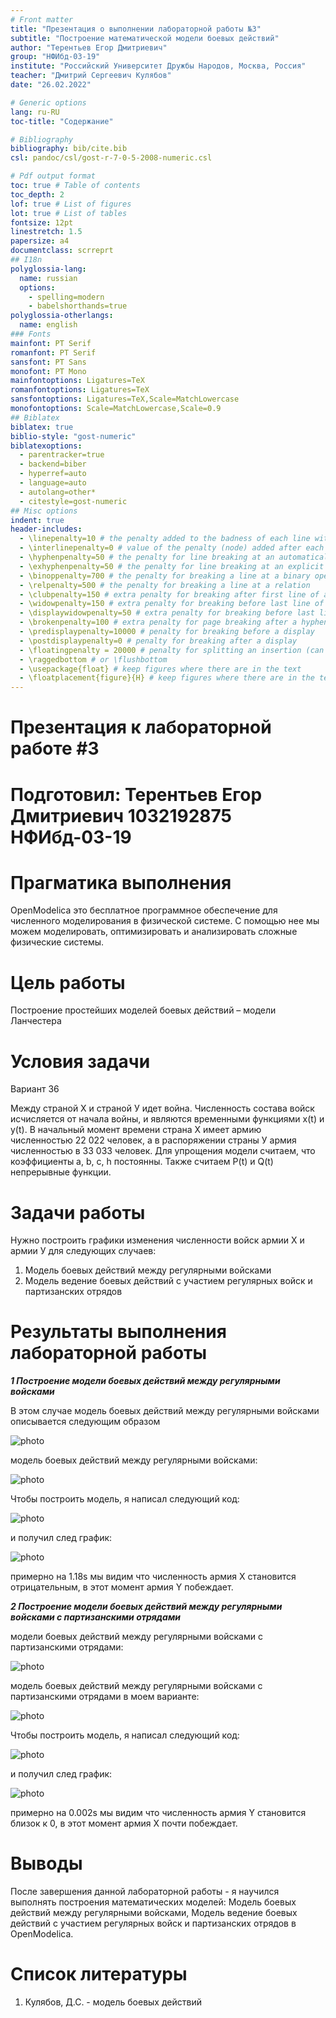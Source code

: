 ```yaml
---
# Front matter
title: "Презентация о выполнении лабораторной работы №3"
subtitle: "Построение математической модели боевых действий"
author: "Терентьев Егор Дмитриевич"
group: "НФИбд-03-19"
institute: "Российский Университет Дружбы Народов, Москва, Россия"
teacher: "Дмитрий Сергеевич Кулябов"
date: "26.02.2022"

# Generic options
lang: ru-RU
toc-title: "Содержание"

# Bibliography
bibliography: bib/cite.bib
csl: pandoc/csl/gost-r-7-0-5-2008-numeric.csl

# Pdf output format
toc: true # Table of contents
toc_depth: 2
lof: true # List of figures
lot: true # List of tables
fontsize: 12pt
linestretch: 1.5
papersize: a4
documentclass: scrreprt
## I18n
polyglossia-lang:
  name: russian
  options:
	- spelling=modern
	- babelshorthands=true
polyglossia-otherlangs:
  name: english
### Fonts
mainfont: PT Serif
romanfont: PT Serif
sansfont: PT Sans
monofont: PT Mono
mainfontoptions: Ligatures=TeX
romanfontoptions: Ligatures=TeX
sansfontoptions: Ligatures=TeX,Scale=MatchLowercase
monofontoptions: Scale=MatchLowercase,Scale=0.9
## Biblatex
biblatex: true
biblio-style: "gost-numeric"
biblatexoptions:
  - parentracker=true
  - backend=biber
  - hyperref=auto
  - language=auto
  - autolang=other*
  - citestyle=gost-numeric
## Misc options
indent: true
header-includes:
  - \linepenalty=10 # the penalty added to the badness of each line within a paragraph (no associated penalty node) Increasing the value makes tex try to have fewer lines in the paragraph.
  - \interlinepenalty=0 # value of the penalty (node) added after each line of a paragraph.
  - \hyphenpenalty=50 # the penalty for line breaking at an automatically inserted hyphen
  - \exhyphenpenalty=50 # the penalty for line breaking at an explicit hyphen
  - \binoppenalty=700 # the penalty for breaking a line at a binary operator
  - \relpenalty=500 # the penalty for breaking a line at a relation
  - \clubpenalty=150 # extra penalty for breaking after first line of a paragraph
  - \widowpenalty=150 # extra penalty for breaking before last line of a paragraph
  - \displaywidowpenalty=50 # extra penalty for breaking before last line before a display math
  - \brokenpenalty=100 # extra penalty for page breaking after a hyphenated line
  - \predisplaypenalty=10000 # penalty for breaking before a display
  - \postdisplaypenalty=0 # penalty for breaking after a display
  - \floatingpenalty = 20000 # penalty for splitting an insertion (can only be split footnote in standard LaTeX)
  - \raggedbottom # or \flushbottom
  - \usepackage{float} # keep figures where there are in the text
  - \floatplacement{figure}{H} # keep figures where there are in the text
---
```


# Презентация к лабораторной работе #3

# Подготовил: Терентьев Егор Дмитриевич 1032192875 НФИбд-03-19

# **Прагматика выполнения**

OpenModelica это бесплатное программное обеспечение для численного моделирования в физической системе. С помощью нее мы можем моделировать, оптимизировать и анализировать сложные физические системы.

# **Цель работы**

Построение простейших моделей боевых действий – модели Ланчестера

# **Условия задачи**

Вариант 36

Между страной Х и страной У идет война. Численность состава войск исчисляется от начала войны, и являются временными функциями x(t) и y(t). В начальный момент времени страна Х имеет армию численностью 22 022 человек, а в распоряжении страны У армия численностью в 33 033 человек. Для упрощения модели считаем, что коэффициенты
a, b, c, h постоянны. Также считаем P(t) и Q(t) непрерывные функции.

# **Задачи работы**

Нужно построить графики изменения численности войск армии Х и армии У для
следующих случаев:

1. Модель боевых действий между регулярными войсками
2. Модель ведение боевых действий с участием регулярных войск и партизанских отрядов

# **Результаты выполнения лабораторной работы**

**_1 Построение модели боевых действий между регулярными войсками_**

В этом случае модель боевых действий между регулярными войсками описывается следующим образом

![photo](img/equation_v1.png "модель боевых действий между регулярными войсками")

модель боевых действий между регулярными войсками:

![photo](img/equation_v1_variant36.png "модель боевых действий между регулярными войсками в варианте 36")

Чтобы построить модель, я написал следующий код:

![photo](img/code_v1.png "код для модели боевых действий между регулярными войсками в варианте 36")

и получил след график:

![photo](img/graph_v1.png "график для модели боевых действий между регулярными войсками в варианте 36")

примерно на 1.18s мы видим что численность армия X становится отрицательным, в этот момент армия Y побеждает.

**_2 Построение модели боевых действий между регулярными войсками с партизанскими отрядами_**

модели боевых действий между регулярными войсками с партизанскими отрядами:

![photo](img/equation_v2.png "модель боевых действий между регулярными войсками с партизанскими отрядами")

модель боевых действий между регулярными войсками с партизанскими отрядами в моем варианте:

![photo](img/equation_v2_variant36.png "модель боевых действий между регулярными войсками с партизанскими в варианте 36")

Чтобы построить модель, я написал следующий код:

![photo](img/code_v2.png "код для модели боевых действий между регулярными войсками и партизанскими отрядами в варианте 36")

и получил след график:

![photo](img/graph_v2.png "график для модели боевых действий между регулярными войсками и партизанскими отрядами в варианте 36")

примерно на 0.002s мы видим что численность армия Y становится близок к 0, в этот момент армия X почти побеждает.

# Выводы

После завершения данной лабораторной работы - я научился выполнять построения математических моделей: Модель боевых действий между регулярными войсками, Модель ведение боевых действий с участием регулярных войск и партизанских отрядов в OpenModelica.

# Список литературы

1. Кулябов, Д.С. - модель боевых действий
